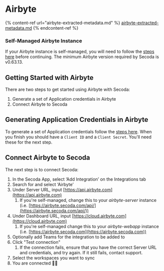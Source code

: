 # Airbyte

{% content-ref url="airbyte-extracted-metadata.md" %}
[airbyte-extracted-metadata.md](airbyte-extracted-metadata.md)
{% endcontent-ref %}

### Self-Managed Airbyte Instance <a href="#h_21e27f5a15" id="h_21e27f5a15"></a>

If your Airbyte instance is self-managed, you will need to follow the [steps here](https://docs.airbyte.com/enterprise-setup/api-access-config) before continuing. The minimum Airbyte version required by Secoda is v0.63.13.

## Getting Started with Airbyte <a href="#h_21e27f5a15" id="h_21e27f5a15"></a>

&#x20;There are two steps to get started using Airbyte with Secoda:

1. Generate a set of Application credentials in Airbyte
2. Connect Airbyte to Secoda

## Generating Application Credentials in Airbyte

To generate a set of Application credentials follow the [steps here](https://reference.airbyte.com/reference/authentication). When you finish you should have a `Client ID` and a `Client Secret`. You'll need these for the next step.

## **Connect Airbyte to Secoda** <a href="#h_276d2819e7" id="h_276d2819e7"></a>

The next step is to connect Secoda:

1. In the Secoda App, select ‘Add Integration’ on the Integrations tab
2. Search for and select ‘Airbyte’
3. Under Server URL, input [https://api.airbyte.com](https://api.airbyte.com)
   1. If you're self-managed, change this to your _airbyte-server_ instance (i.e. [https://airbyte.secoda.com/api/](https://airbyte.secoda.com/api/))
4. Under Dashboard URL, input [https://cloud.airbyte.com](https://cloud.airbyte.com)
   1. If you're self-managed change this to your _airbyte-webapp_ instance (i.e. [https://airbyte.secoda.com](https://airbyte.secoda.com))
5. Optionally add Teams for the integration to be added to
6. Click "Test connection"
   1. If the connection fails, ensure that you have the correct Server URL and credentials, and try again. If it still fails, contact support.
7. Select the workspaces you want to sync
8. You are connected :tada::tada:
